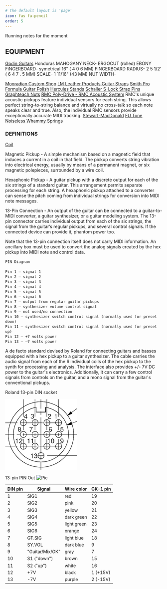 ```yaml
---
# the default layout is 'page'
icon: fas fa-pencil
order: 5
---
```


Running notes for the moment

## EQUIPMENT

[Godin Guitars](https://godinguitars.com)
Hondoras MAHOGANY NECK-
ERGOCUT (rolled) EBONY FiNGERBOARD- 
symetrical 
16" ( 4 0 6 MM) FINGERBOARD RADIUS-
2 5 1/2' ( 6 4 7 . 5 MM) SCALE-
1 11/16" (43 MM) NUT WIDTH-


[Mooradian Custom Shop](https://www.mooradian.com)
[LM Leather Products Guitar Straps](https://lm-products.myshopify.com/)
[Smith Pro Formula Guitar Polish](http://www.kensmithbasses.com/parts-accessories/guitar-polish/)
[Hercules Stands](http://herculesstands.com/us/)
[Schaller S-Lock Strap Pins](https://schaller.info/en)
[Graphteach Nuts](https://graphtech.com/collections/tusq-nuts-guitar)
[RMC Poly-Drive - RMC Acoustic System](https://www.rmcpickup.com/polydrivei.html)
RMC's unique acoustic pickups feature individual sensors for each string. This allows perfect string-to-string balance and virtually no cross-talk so each note speaks clear and true. Also, the individual RMC sensors provide exceptionally accurate MIDI tracking.
[Stewart-MacDonald](https://www.stewmac.com/)
[FU Tone Noiseless Whammy Springs](https://www.fu-tone.com/)

### DEFINITIONS

[Coil](https://www.sweetwater.com/insync/coil/)

Magnetic Pickup - A simple mechanism based on a magnetic field that induces a current in a coil in that
field. The pickup converts string vibration into electrical energy, usually by means of a permanent magnet,
or six magnetic polepieces, surrounded by a wire coil.

Hexaphonic Pickup - A guitar pickup with a discrete output for each of the six strings of a standard 
guitar. This arrangement permits separate processing for each string. A hexaphonic pickup attached to 
a converter can sense the pitch coming from individual strings for conversion into MIDI note messages.


13-Pin Connection - An output of the guitar can be connected to a guitar-to-MIDI converter, a guitar 
synthesizer, or a guitar modeling system. The 13-pin connector carries individual output from each of 
the six strings, the signal from the guitar’s regular pickups, and several control signals. If the 
connected device can provide it, phantom power too.

Note that the 13-pin connection itself does not carry MIDI information. An ancillary box must be used 
to convert the analog signals created by the hex pickup into MIDI note and control data.

```text
PIN Diagram

Pin 1 – signal 1
Pin 2 – signal 2
Pin 3 – signal 3
Pin 4 – signal 4
Pin 5 – signal 5
Pin 6 – signal 6
Pin 7 – output from regular guitar pickups
Pin 8 – synthesizer volume control signal
Pin 9 – not used/no connection
Pin 10 – synthesizer switch control signal (normally used for preset down)
Pin 11 – synthesizer switch control signal (normally used for preset up)
Pin 12 – +7 volts power
Pin 13 – –7 volts power
```

A de facto standard devised by Roland for connecting guitars and basses equipped with a hex pickup to a guitar synthesizer. The cable carries the audio signal from each of the 6 individual coils of the hex pickup to the synth for processing and analysis. The interface also provides +/- 7V DC power to the guitar's electronics. Additionally, it can carry a few control signals from controls on the guitar, and a mono signal from the guitar's conventional pickups. 

Roland 13-pin DIN socket

![Pic](/assets/img/13-DIN-pinout.png)

13-pin PIN Out
![Pic]()

| DIN pin | Signal           | Wire color   | GK-1 pin |
|---------|------------------|--------------|----------|
| 1	      | SIG1	            | red	         | 19       |
| 2 	     | SIG2	            | pink         | 20       |
| 3	      | SIG3             | yellow	      | 21       |
| 4       | 	SIG4            | dark green   | 22       |
| 5	      | SIG5	            | light green	 | 23       |
| 6	      | SIG6	            | orange       | 24       |
| 7	      | GT.SIG	          | light blue   | 18       |
| 8	      | SY.VOL	          | dark blue    | 9        |
| 9	      | "Guitar/Mix/GK"	 | gray         | 7        |
| 10	     | S1 ("down")      | brown        | 15       |
| 11	     | S2 ("up")	       | white        | 16       |
| 12	     | +7V              | black	       | 1 (+15V) |
| 13	     | -7V              | purple	      | 2 (-15V) |
